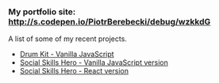 ### My portfolio site: http://s.codepen.io/PiotrBerebecki/debug/wzkkdG

A list of some of my recent projects. 

* [Drum Kit - Vanilla JavaScript](http://codepen.io/PiotrBerebecki/full/QGVrMv)
* [Social Skills Hero - Vanilla JavaScript version](https://github.com/PiotrBerebecki/social-skills-hero/)
* [Social Skills Hero - React version](https://github.com/PiotrBerebecki/social-skills-hero-react/)
